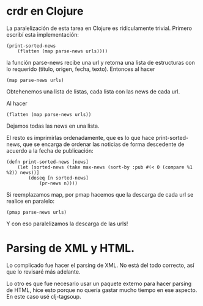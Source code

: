 # crdr en Clojure

La paralelización de esta tarea en Clojure es ridiculamente trivial.
Primero escribí esta implementación:


	(print-sorted-news 
		(flatten (map parse-news urls))))

la función parse-news recibe una url y retorna una lista de estructuras con lo requerido (título, origen, fecha, texto). Entonces al hacer

	(map parse-news urls)

Obtehenemos una lista de listas, cada lista con las news de cada url.

Al hacer 

	(flatten (map parse-news urls))

Dejamos todas las news en una lista.

El resto es imprimirlas ordenadamente, que es lo que hace print-sorted-news, que se encarga de ordenar las noticias de forma descedente de acuerdo a la fecha de publicación:

	(defn print-sorted-news [news]
		(let [sorted-news (take max-news (sort-by :pub #(< 0 (compare %1 %2)) news))]
			(doseq [n sorted-news]
				(pr-news n))))

Si reemplazamos map, por pmap hacemos que la descarga de cada url se realice en paralelo:

	(pmap parse-news urls)

Y con eso paralelizamos la descarga de las urls!

# Parsing de XML y HTML.

Lo complicado fue hacer el parsing de XML. No está del todo correcto, así que lo revisaré más adelante.

Lo otro es que fue necesario usar un paquete externo para hacer parsing de HTML, hice esto porque no quería gastar mucho tiempo en ese aspecto. En este caso usé clj-tagsoup. 

